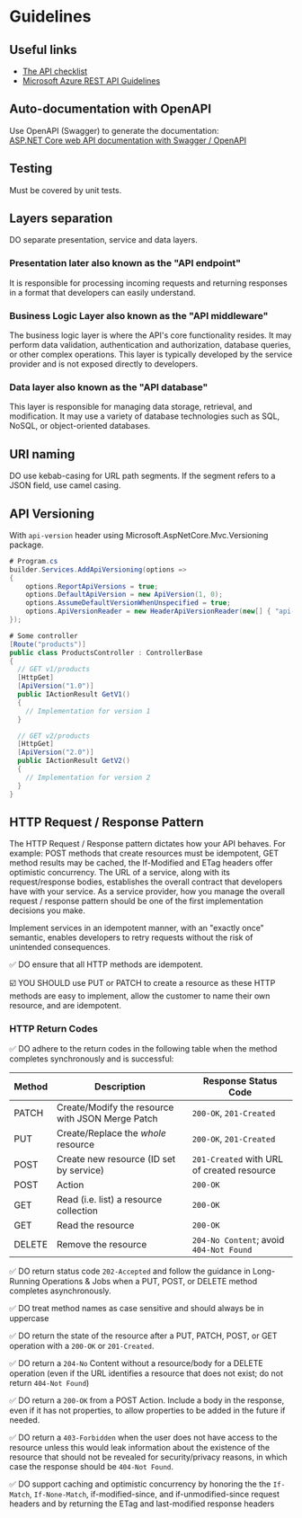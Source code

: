 # Guidelines

## Useful links
- [The API checklist](https://mathieu.fenniak.net/the-api-checklist/)
- [Microsoft Azure REST API Guidelines](https://github.com/microsoft/api-guidelines/blob/vNext/azure/Guidelines.md)


## Auto-documentation with OpenAPI
Use OpenAPI (Swagger) to generate the documentation:\
[ASP.NET Core web API documentation with Swagger / OpenAPI](https://learn.microsoft.com/en-us/aspnet/core/tutorials/web-api-help-pages-using-swagger?view=aspnetcore-8.0)

## Testing
Must be covered by unit tests.

## Layers separation
DO separate presentation, service and data layers. 
### Presentation later also known as the "API endpoint"
It is responsible for processing incoming requests and returning responses in a format that developers can easily understand.

### Business Logic Layer also known as the "API middleware"
The business logic layer is where the API's core functionality resides. 
It may perform data validation, authentication and authorization, database queries, or other complex operations. 
This layer is typically developed by the service provider and is not exposed directly to developers.

### Data layer also known as the "API database"
This layer is responsible for managing data storage, retrieval, and modification. 
It may use a variety of database technologies such as SQL, NoSQL, or object-oriented databases.

## URI naming
DO use kebab-casing for URL path segments. If the segment refers to a JSON field, use camel casing.

## API Versioning
With `api-version` header using Microsoft.AspNetCore.Mvc.Versioning package.

``` C#
# Program.cs
builder.Services.AddApiVersioning(options =>
{
    options.ReportApiVersions = true;
    options.DefaultApiVersion = new ApiVersion(1, 0);
    options.AssumeDefaultVersionWhenUnspecified = true;
    options.ApiVersionReader = new HeaderApiVersionReader(new[] { "api-version" }); // Use HeaderApiVersionReader
});

# Some controller
[Route("products")]
public class ProductsController : ControllerBase
{
  // GET v1/products
  [HttpGet]
  [ApiVersion("1.0")]
  public IActionResult GetV1()
  {
    // Implementation for version 1
  }

  // GET v2/products
  [HttpGet]
  [ApiVersion("2.0")]
  public IActionResult GetV2()
  {
    // Implementation for version 2
  }
}
```


## HTTP Request / Response Pattern
The HTTP Request / Response pattern dictates how your API behaves. 
For example: POST methods that create resources must be idempotent, GET method results may be cached, the If-Modified and ETag headers offer optimistic concurrency. 
The URL of a service, along with its request/response bodies, establishes the overall contract that developers have with your service. 
As a service provider, how you manage the overall request / response pattern should be one of the first implementation decisions you make.

Implement services in an idempotent manner, with an "exactly once" semantic, enables developers to retry requests without the risk of unintended consequences.

✅ DO ensure that all HTTP methods are idempotent.

☑️ YOU SHOULD use PUT or PATCH to create a resource as these HTTP methods are easy to implement, allow the customer to name their own resource, and are idempotent.


### HTTP Return Codes
✅ DO adhere to the return codes in the following table when the method completes synchronously and is successful:

Method | Description | Response Status Code
-------|-------------|---------------------
PATCH  | Create/Modify the resource with JSON Merge Patch | `200-OK`, `201-Created`
PUT    | Create/Replace the _whole_ resource | `200-OK`, `201-Created`
POST   | Create new resource (ID set by service) | `201-Created` with URL of created resource
POST   | Action | `200-OK`
GET    | Read (i.e. list) a resource collection | `200-OK`
GET    | Read the resource | `200-OK`
DELETE | Remove the resource | `204-No Content`\; avoid `404-Not Found`

✅ DO return status code `202-Accepted` and follow the guidance in Long-Running Operations & Jobs when a PUT, POST, or DELETE method completes asynchronously.

✅ DO treat method names as case sensitive and should always be in uppercase

✅ DO return the state of the resource after a PUT, PATCH, POST, or GET operation with a `200-OK` or `201-Created`.

✅ DO return a `204-No` Content without a resource/body for a DELETE operation (even if the URL identifies a resource that does not exist; do not return `404-Not Found`)

✅ DO return a `200-OK` from a POST Action. Include a body in the response, even if it has not properties, to allow properties to be added in the future if needed.

✅ DO return a `403-Forbidden` when the user does not have access to the resource unless this would leak information about the existence of the resource that should not be revealed for security/privacy reasons, in which case the response should be `404-Not Found`.

✅ DO support caching and optimistic concurrency by honoring the the `If-Match`, `If-None-Match`, if-modified-since, and if-unmodified-since request headers and by returning the ETag and last-modified response headers
